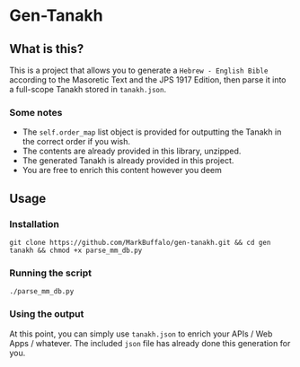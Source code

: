 # Gen-Tanakh

## What is this?

This is a project that allows you to generate a `Hebrew - English Bible` according to the Masoretic Text and the JPS 1917 Edition, then parse it into a full-scope Tanakh stored in `tanakh.json`.

### Some notes

- The `self.order_map` list object is provided for outputting the Tanakh in the correct order if you wish.  
- The contents are already provided in this library, unzipped.
- The generated Tanakh is already provided in this project.
- You are free to enrich this content however you deem

## Usage

### Installation

```
git clone https://github.com/MarkBuffalo/gen-tanakh.git && cd gen tanakh && chmod +x parse_mm_db.py
```

### Running the script

```
./parse_mm_db.py
```

### Using the output

At this point, you can simply use `tanakh.json` to enrich your APIs / Web Apps / whatever. The included `json` file has already done this generation for you.
